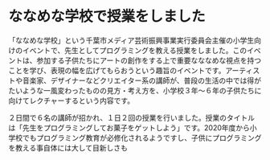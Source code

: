 # ななめな学校で授業をしました

「ななめな学校」という千葉市メディア芸術振興事業実行委員会主催の小学生向けのイベントで、先生としてプログラミングを教える授業をしました。このイベントは、参加する子供たちにアートの創作をする上で重要なななめな視点を持つことを学び、表現の幅を広げてもらおうという趣旨のイベントです。アーティストや音楽家、デザイナーなどクリエイター系の講師が、普段の生活の中では得がたいような一風変わったものの見方・考え方を、小学校３年〜６年の子供たちに向けてレクチャーするという内容です。

２日間で６名の講師が招かれ、１日２回の授業を行いました。授業のタイトルは「先生をプログラミングしてお菓子をゲットしよう」です。2020年度から小学校でもプログラミング教育が必修化されるようですし、子供にプログラミングを教える事自体には大して目新しさも
